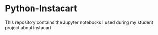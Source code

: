 # Python-Instacart
This repository contains the Jupyter notebooks I used during my student project about Instacart.
